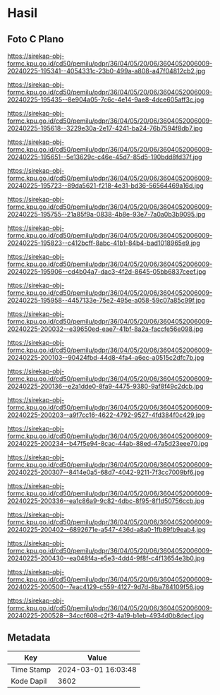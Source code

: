 # Hasil

## Foto C Plano

https://sirekap-obj-formc.kpu.go.id/cd50/pemilu/pdpr/36/04/05/20/06/3604052006009-20240225-195341--4054331c-23b0-499a-a808-a47f04812cb2.jpg

https://sirekap-obj-formc.kpu.go.id/cd50/pemilu/pdpr/36/04/05/20/06/3604052006009-20240225-195435--8e904a05-7c6c-4e14-9ae8-4dce605aff3c.jpg

https://sirekap-obj-formc.kpu.go.id/cd50/pemilu/pdpr/36/04/05/20/06/3604052006009-20240225-195618--3229e30a-2e17-4241-ba24-76b7594f8db7.jpg

https://sirekap-obj-formc.kpu.go.id/cd50/pemilu/pdpr/36/04/05/20/06/3604052006009-20240225-195651--5e13629c-c46e-45d7-85d5-190bdd8fd37f.jpg

https://sirekap-obj-formc.kpu.go.id/cd50/pemilu/pdpr/36/04/05/20/06/3604052006009-20240225-195723--89da5621-f218-4e31-bd36-56564469a16d.jpg

https://sirekap-obj-formc.kpu.go.id/cd50/pemilu/pdpr/36/04/05/20/06/3604052006009-20240225-195755--21a85f9a-0838-4b8e-93e7-7a0a0b3b9095.jpg

https://sirekap-obj-formc.kpu.go.id/cd50/pemilu/pdpr/36/04/05/20/06/3604052006009-20240225-195823--c412bcff-8abc-41b1-84b4-bad1018965e9.jpg

https://sirekap-obj-formc.kpu.go.id/cd50/pemilu/pdpr/36/04/05/20/06/3604052006009-20240225-195906--cd4b04a7-dac3-4f2d-8645-05bb6837ceef.jpg

https://sirekap-obj-formc.kpu.go.id/cd50/pemilu/pdpr/36/04/05/20/06/3604052006009-20240225-195958--4457133e-75e2-495e-a058-59c07a85c99f.jpg

https://sirekap-obj-formc.kpu.go.id/cd50/pemilu/pdpr/36/04/05/20/06/3604052006009-20240225-200032--e39650ed-eae7-41bf-8a2a-faccfe56e098.jpg

https://sirekap-obj-formc.kpu.go.id/cd50/pemilu/pdpr/36/04/05/20/06/3604052006009-20240225-200103--90424fbd-44d8-4fa4-a6ec-a0515c2dfc7b.jpg

https://sirekap-obj-formc.kpu.go.id/cd50/pemilu/pdpr/36/04/05/20/06/3604052006009-20240225-200136--e2a1dde0-8fa9-4475-9380-9af8f49c2dcb.jpg

https://sirekap-obj-formc.kpu.go.id/cd50/pemilu/pdpr/36/04/05/20/06/3604052006009-20240225-200203--a9f7cc16-4622-4792-9527-4fd384f0c429.jpg

https://sirekap-obj-formc.kpu.go.id/cd50/pemilu/pdpr/36/04/05/20/06/3604052006009-20240225-200234--b47f5e94-8cac-44ab-88ed-47a5d23eee70.jpg

https://sirekap-obj-formc.kpu.go.id/cd50/pemilu/pdpr/36/04/05/20/06/3604052006009-20240225-200307--8414e0a5-68d7-4042-9211-7f3cc7009bf6.jpg

https://sirekap-obj-formc.kpu.go.id/cd50/pemilu/pdpr/36/04/05/20/06/3604052006009-20240225-200336--ea1c86a9-9c82-4dbc-8f95-8f1d50756ccb.jpg

https://sirekap-obj-formc.kpu.go.id/cd50/pemilu/pdpr/36/04/05/20/06/3604052006009-20240225-200402--6892671e-a547-436d-a8a0-1fb89fb9eab4.jpg

https://sirekap-obj-formc.kpu.go.id/cd50/pemilu/pdpr/36/04/05/20/06/3604052006009-20240225-200430--ea048f4a-e5e3-4dd4-9f8f-c4f13654e3b0.jpg

https://sirekap-obj-formc.kpu.go.id/cd50/pemilu/pdpr/36/04/05/20/06/3604052006009-20240225-200500--7eac4129-c559-4127-9d7d-8ba784109f56.jpg

https://sirekap-obj-formc.kpu.go.id/cd50/pemilu/pdpr/36/04/05/20/06/3604052006009-20240225-200528--34ccf608-c2f3-4a19-b1eb-4934d0b8decf.jpg


## Metadata

| Key        | Value               |
| ---------- | ------------------- |
| Time Stamp | 2024-03-01 16:03:48 |
| Kode Dapil | 3602                |



